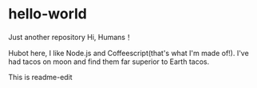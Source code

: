 # hello-world
Just another repository
Hi, Humans！

Hubot here, I like Node.js and Coffeescript(that's what I'm made of!).
I've had tacos on moon and find them far superior to Earth tacos. 



This is readme-edit
